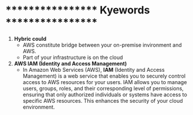 # **************** Kyewords ****************
1. **Hybric could** 
    - AWS constitute bridge between your on-premise invironment and AWS.
    - Part of your infrastructure is on the cloud
2. **AWS IAM (Identity and Access Management)** 
    - In Amazon Web Services (AWS), **IAM** (Identity and Access Management) is a web service that enables you to securely control access to AWS resources for your users. IAM allows you to manage users, groups, roles, and their corresponding level of permissions, ensuring that only authorized individuals or systems have access to specific AWS resources. This enhances the security of your cloud environment.


